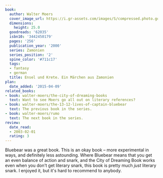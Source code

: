 ```yaml
---
book:
  author: Walter Moers
  cover_image_url: https://i.gr-assets.com/images/S/compressed.photo.goodreads.com/books/1170598805l/62035.jpg
  dimensions:
    height: 25.0
  goodreads: '62035'
  isbn10: '3442450179'
  pages: '256'
  publication_year: '2000'
  series: Zamonien
  series_position: '2'
  spine_color: '#711c17'
  tags:
  - fantasy
  - german
  title: Ensel und Krete. Ein Märchen aus Zamonien
plan:
  date_added: '2015-04-09'
related_books:
- book: walter-moers/the-city-of-dreaming-books
  text: Want to see Moers go all out on literary references?
- book: walter-moers/the-13-12-lives-of-captain-bluebear
  text: The previous book in the series.
- book: walter-moers/rumo
  text: The next book in the series.
review:
  date_read:
  - 2003-02-01
  rating: 3
---
```

Bluebear was a great book. This is an okay book – more experimental in ways, and definitely less astounding. Where
Bluebear means that you get an even balance of action and snark, and the City of Dreaming Book works even when you don't
get literary snark, this book is pretty much *just* literary snark. I enjoyed it, but it's hard to recommend to anybody.
